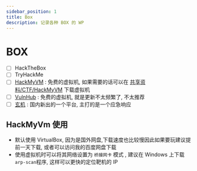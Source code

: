 ```yaml
---
sidebar_position: 1
title: Box
description: 记录各种 BOX 的 WP
---
```

# BOX
- [ ] HackTheBox
- [ ] TryHackMe 
- [ ] [HackMyVM](https://hackmyvm.eu/login/) : 免费的虚拟机, 如果需要的话可以在 [共享资料/CTF/HackMyVM](https://pan.baidu.com/s/1PNvMPQsc-F70Lyk7ZNsRrA?pwd=f228) 下载虚拟机
- [ ] [VulnHub](https://www.vulnhub.com/) : 免费的虚拟机, 就是更新不太频繁了, 不太推荐
- [ ] [玄机](https://xj.edisec.net/) : 国内新出的一个平台, 主打的是一个应急响应

## HackMyVm 使用
- 默认使用 VirtualBox, 因为是国外网盘,下载速度也比较慢因此如果要玩建议提前一天下载, 或者可以访问我的百度网盘下载
- 使用虚拟机时可以将其网络设置为 `桥接网卡` 模式 , 建议在 Windows 上下载 `arp-scan`程序, 这样可以更快的定位靶机的 IP